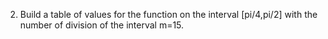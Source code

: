 2. Build a table of values for the function on the interval [pi/4,pi/2] with the number of division of the interval m=15.
